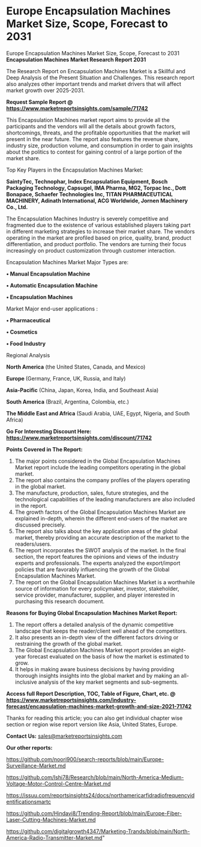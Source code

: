 # Europe Encapsulation Machines Market Size, Scope, Forecast to 2031
Europe Encapsulation Machines Market Size, Scope, Forecast to 2031
<strong>Encapsulation Machines Market Research Report 2031</strong>

The Research Report on Encapsulation Machines Market is a Skillful and Deep Analysis of the Present Situation and Challenges. This research report also analyzes other important trends and market drivers that will affect market growth over 2025-2031.

<strong>Request Sample Report @ <a href=https://www.marketreportsinsights.com/sample/71742>https://www.marketreportsinsights.com/sample/71742</a></strong>

This Encapsulation Machines market report aims to provide all the participants and the vendors will all the details about growth factors, shortcomings, threats, and the profitable opportunities that the market will present in the near future. The report also features the revenue share, industry size, production volume, and consumption in order to gain insights about the politics to contest for gaining control of a large portion of the market share.

Top Key Players in the Encapsulation Machines Market:

<strong>SaintyTec, Technophar, Index Encapsulation Equipment, Bosch Packaging Technology, Capsugel, IMA Pharma, MG2, Torpac Inc., Dott Bonapace, Schaefer Technologies Inc, TITAN PHARMACEUTICAL MACHINERY, Adinath International, ACG Worldwide, Jornen Machinery Co., Ltd.</strong>

The Encapsulation Machines Industry is severely competitive and fragmented due to the existence of various established players taking part in different marketing strategies to increase their market share. The vendors operating in the market are profiled based on price, quality, brand, product differentiation, and product portfolio. The vendors are turning their focus increasingly on product customization through customer interaction.

Encapsulation Machines Market Major Types are:

<strong>• Manual Encapsulation Machine

• Automatic Encapsulation Machine

• Encapsulation Machines</strong>

Market Major end-user applications :

<strong>• Pharmaceutical

• Cosmetics

• Food Industry</strong>

Regional Analysis

</u><strong><b>North America</b></strong> (the United States, Canada, and Mexico)

<strong><b>Europe </b></strong>(Germany, France, UK, Russia, and Italy)

<strong><b>Asia-Pacific</b></strong> (China, Japan, Korea, India, and Southeast Asia)

<strong><b>South America</b></strong> (Brazil, Argentina, Colombia, etc.)

<strong><b>The Middle East and Africa</b></strong> (Saudi Arabia, UAE, Egypt, Nigeria, and South Africa)

<strong>Go For Interesting Discount Here: <a href=https://www.marketreportsinsights.com/discount/71742>https://www.marketreportsinsights.com/discount/71742</a></strong>

<strong>Points Covered in The Report:</strong>
<ol>
  <li>The major points considered in the Global Encapsulation Machines Market report include the leading competitors operating in the global market.</li>
  <li>The report also contains the company profiles of the players operating in the global market.</li>
  <li>The manufacture, production, sales, future strategies, and the technological capabilities of the leading manufacturers are also included in the report.</li>
  <li>The growth factors of the Global Encapsulation Machines Market are explained in-depth, wherein the different end-users of the market are discussed precisely.</li>
  <li>The report also talks about the key application areas of the global market, thereby providing an accurate description of the market to the readers/users.</li>
  <li>The report incorporates the SWOT analysis of the market. In the final section, the report features the opinions and views of the industry experts and professionals. The experts analyzed the export/import policies that are favorably influencing the growth of the Global Encapsulation Machines Market.</li>
  <li>The report on the Global Encapsulation Machines Market is a worthwhile source of information for every policymaker, investor, stakeholder, service provider, manufacturer, supplier, and player interested in purchasing this research document.</li>
</ol>
<strong>Reasons for Buying Global Encapsulation Machines Market Report:</strong>

<ol>
  <li>The report offers a detailed analysis of the dynamic competitive landscape that keeps the reader/client well ahead of the competitors.</li>
  <li>It also presents an in-depth view of the different factors driving or restraining the growth of the global market.</li>
  <li>The Global Encapsulation Machines Market report provides an eight-year forecast evaluated on the basis of how the market is estimated to grow.</li>
  <li>It helps in making aware business decisions by having providing thorough insights insights into the global market and by making an all-inclusive analysis of the key market segments and sub-segments.</li>
</ol>
<strong>Access full Report Description, TOC, Table of Figure, Chart, etc. @ <a href=https://www.marketreportsinsights.com/industry-forecast/encapsulation-machines-market-growth-and-size-2021-71742>https://www.marketreportsinsights.com/industry-forecast/encapsulation-machines-market-growth-and-size-2021-71742</a></strong>


Thanks for reading this article; you can also get individual chapter wise section or region wise report version like Asia, United States, Europe.

<strong>Contact Us:</strong>
sales@marketreportsinsights.com

<strong>Our other reports:</strong>

<a href=https://github.com/noori900/search-reports/blob/main/Europe-Surveillance-Market.md>https://github.com/noori900/search-reports/blob/main/Europe-Surveillance-Market.md</a>

<a href=https://github.com/Ishi78/Research/blob/main/North-America-Medium-Voltage-Motor-Control-Centre-Market.md>https://github.com/Ishi78/Research/blob/main/North-America-Medium-Voltage-Motor-Control-Centre-Market.md</a>

<a href=https://issuu.com/reportsinsights24/docs/northamericarfidradiofrequencyidentificationsmartc>https://issuu.com/reportsinsights24/docs/northamericarfidradiofrequencyidentificationsmartc</a>

<a href=https://github.com/Hindavi8/Trending-Report/blob/main/Europe-Fiber-Laser-Cutting-Machines-Market.md>https://github.com/Hindavi8/Trending-Report/blob/main/Europe-Fiber-Laser-Cutting-Machines-Market.md</a>

<a href=https://github.com/digitalgrowth4347/Marketing-Trands/blob/main/North-America-Radio-Transmitter-Market.md>https://github.com/digitalgrowth4347/Marketing-Trands/blob/main/North-America-Radio-Transmitter-Market.md</a>"

